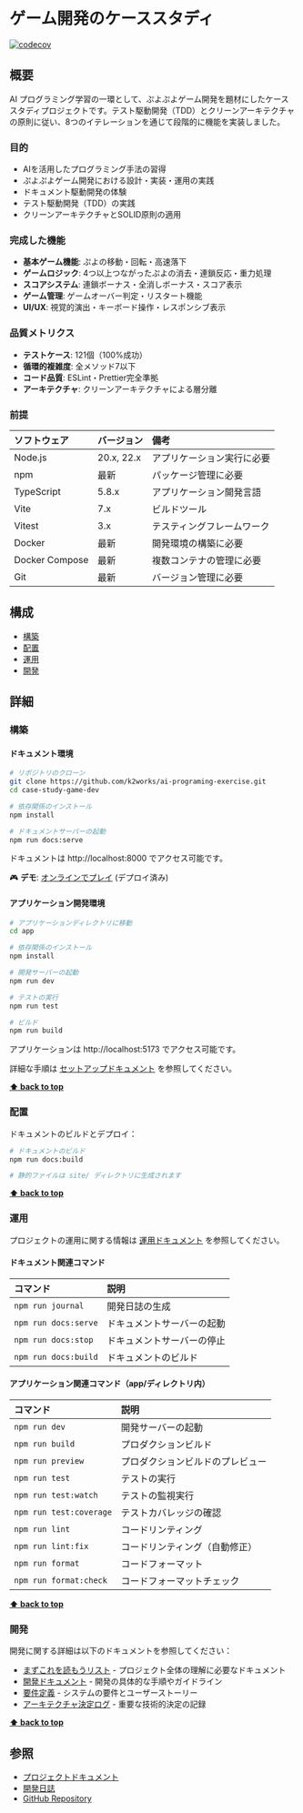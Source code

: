 # ゲーム開発のケーススタディ

[![codecov](https://codecov.io/github/k2works/case-study-game-dev/branch/case-2/graph/badge.svg?token=PXJYRHMUWO)](https://codecov.io/github/k2works/case-study-game-dev)

## 概要

AI プログラミング学習の一環として、ぷよぷよゲーム開発を題材にしたケーススタディプロジェクトです。テスト駆動開発（TDD）とクリーンアーキテクチャの原則に従い、8つのイテレーションを通じて段階的に機能を実装しました。

### 目的

- AIを活用したプログラミング手法の習得
- ぷよぷよゲーム開発における設計・実装・運用の実践
- ドキュメント駆動開発の体験
- テスト駆動開発（TDD）の実践
- クリーンアーキテクチャとSOLID原則の適用

### 完成した機能

- **基本ゲーム機能**: ぷよの移動・回転・高速落下
- **ゲームロジック**: 4つ以上つながったぷよの消去・連鎖反応・重力処理
- **スコアシステム**: 連鎖ボーナス・全消しボーナス・スコア表示
- **ゲーム管理**: ゲームオーバー判定・リスタート機能
- **UI/UX**: 視覚的演出・キーボード操作・レスポンシブ表示

### 品質メトリクス

- **テストケース**: 121個（100%成功）
- **循環的複雑度**: 全メソッド7以下
- **コード品質**: ESLint・Prettier完全準拠
- **アーキテクチャ**: クリーンアーキテクチャによる層分離

### 前提

| ソフトウェア | バージョン   | 備考 |
| :----------- |:--------| :--- |
| Node.js      | 20.x, 22.x | アプリケーション実行に必要 |
| npm          | 最新     | パッケージ管理に必要 |
| TypeScript   | 5.8.x    | アプリケーション開発言語 |
| Vite         | 7.x      | ビルドツール |
| Vitest       | 3.x      | テスティングフレームワーク |
| Docker       | 最新     | 開発環境の構築に必要 |
| Docker Compose | 最新   | 複数コンテナの管理に必要 |
| Git          | 最新     | バージョン管理に必要 |

## 構成

- [構築](#構築)
- [配置](#配置)
- [運用](#運用)
- [開発](#開発)

## 詳細

### 構築

#### ドキュメント環境

```bash
# リポジトリのクローン
git clone https://github.com/k2works/ai-programing-exercise.git
cd case-study-game-dev

# 依存関係のインストール
npm install

# ドキュメントサーバーの起動
npm run docs:serve
```

ドキュメントは http://localhost:8000 でアクセス可能です。

🎮 **デモ**: [オンラインでプレイ](https://case-study-game-dev-5ltf-2csu7a7xd-k2works-projects.vercel.app/) (デプロイ済み)

#### アプリケーション開発環境

```bash
# アプリケーションディレクトリに移動
cd app

# 依存関係のインストール
npm install

# 開発サーバーの起動
npm run dev

# テストの実行
npm run test

# ビルド
npm run build
```

アプリケーションは http://localhost:5173 でアクセス可能です。

詳細な手順は [セットアップドキュメント](./docs/operation/セットアップ.md) を参照してください。

**[⬆ back to top](#構成)**

### 配置

ドキュメントのビルドとデプロイ：

```bash
# ドキュメントのビルド
npm run docs:build

# 静的ファイルは site/ ディレクトリに生成されます
```

**[⬆ back to top](#構成)**

### 運用

プロジェクトの運用に関する情報は [運用ドキュメント](./docs/operation/) を参照してください。

#### ドキュメント関連コマンド

| コマンド | 説明 |
| :------- | :--- |
| `npm run journal` | 開発日誌の生成 |
| `npm run docs:serve` | ドキュメントサーバーの起動 |
| `npm run docs:stop` | ドキュメントサーバーの停止 |
| `npm run docs:build` | ドキュメントのビルド |

#### アプリケーション関連コマンド（app/ディレクトリ内）

| コマンド | 説明 |
| :------- | :--- |
| `npm run dev` | 開発サーバーの起動 |
| `npm run build` | プロダクションビルド |
| `npm run preview` | プロダクションビルドのプレビュー |
| `npm run test` | テストの実行 |
| `npm run test:watch` | テストの監視実行 |
| `npm run test:coverage` | テストカバレッジの確認 |
| `npm run lint` | コードリンティング |
| `npm run lint:fix` | コードリンティング（自動修正） |
| `npm run format` | コードフォーマット |
| `npm run format:check` | コードフォーマットチェック |

**[⬆ back to top](#構成)**

### 開発

開発に関する詳細は以下のドキュメントを参照してください：

- [まずこれを読もうリスト](./docs/index.md) - プロジェクト全体の理解に必要なドキュメント
- [開発ドキュメント](./docs/development/) - 開発の具体的な手順やガイドライン
- [要件定義](./docs/requirements/) - システムの要件とユーザーストーリー
- [アーキテクチャ決定ログ](./docs/adr/) - 重要な技術的決定の記録

**[⬆ back to top](#構成)**

## 参照

- [プロジェクトドキュメント](./docs/)
- [開発日誌](./docs/journal/)
- [GitHub Repository](https://github.com/k2works/ai-programing-exercise)